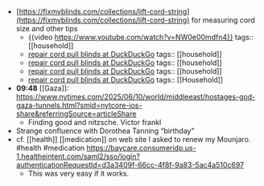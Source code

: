 - [https://fixmyblinds.com/collections/lift-cord-string](https://fixmyblinds.com/collections/lift-cord-string) for measuring cord size and other tips
	- {{video https://www.youtube.com/watch?v=NW0e00mdfn4}}
	  tags:: [[household]]
	- [repair cord pull blinds at DuckDuckGo](https://duckduckgo.com/?q=repair+cord+pull+blinds&ia=videos&iax=videos&iai=https%3A%2F%2Fwww.youtube.com%2Fwatch%3Fv%3DzPePJcdNy0c)
	  tags:: [[household]]
	- [repair cord pull blinds at DuckDuckGo](https://duckduckgo.com/?q=repair+cord+pull+blinds&ia=videos&iax=videos&iai=https%3A%2F%2Fwww.youtube.com%2Fwatch%3Fv%3DRFG62ALEuI4)
	  tags:: [[household]]
	- [repair cord pull blinds at DuckDuckGo](https://duckduckgo.com/?q=repair+cord+pull+blinds&ia=videos&iax=videos&iai=https%3A%2F%2Fwww.youtube.com%2Fwatch%3Fv%3Dem9Ei4cmR0Q)
	  tags:: [[household]]
	- [repair cord pull blinds at DuckDuckGo](https://duckduckgo.com/?q=repair+cord+pull+blinds&ia=videos&iax=videos&iai=https%3A%2F%2Fwww.youtube.com%2Fwatch%3Fv%3DzPePJcdNy0c)
	  tags:: [[Household]]
- **09:48** [[Gaza]]: https://www.nytimes.com/2025/06/10/world/middleeast/hostages-god-gaza-tunnels.html?smid=nytcore-ios-share&referringSource=articleShare
	- Finding good and nitzsche. Victor frankl
- Strange confluence with Dorothea Tanning “birthday”
- cf. [[health]] [[medication]] on web site I asked to renew my Mounjaro. #health #medication https://baycare.consumeridp.us-1.healtheintent.com/saml2/sso/login?authenticationRequestId=d3a3409f-66cc-4f8f-9a83-5ac4a510c697
	- This was very easy if it works.